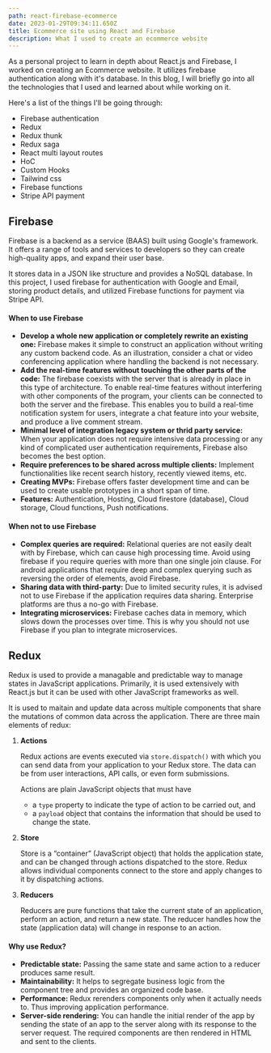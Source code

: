 ```yaml
---
path: react-firebase-ecommerce
date: 2023-01-29T09:34:11.650Z
title: Ecommerce site using React and Firebase
description: What I used to create an ecommerce website
---
```

As a personal project to learn in depth about React.js and Firebase, I worked on creating an Ecommerce website. It utilizes firebase authentication along with it's database. In this blog, I will briefly go into all the technologies that I used and learned about while working on it.

H﻿ere's a list of the things I'll be going through:

* Firebase authentication
* Redux
* Redux thunk
* Redux saga
* React multi layout routes
* HoC
* Custom Hooks
* Tailwind css
* Firebase functions
* Stripe API payment

## F﻿irebase

Firebase is a backend as a service (BAAS) built using Google's framework. It offers a range of tools and services to developers so they can create high-quality apps, and expand their user base.

I﻿t stores data in a JSON like structure and provides a NoSQL database. In this project, I used firebase for authentication with Google and Email, storing product details, and utilized Firebase functions for payment via Stripe API.

#### W﻿hen to use Firebase

* **Develop a whole new application or completely rewrite an existing one:** Firebase makes it simple to construct an application without writing any custom backend code. As an illustration, consider a chat or video conferencing application where handling the backend is not necessary.
* **Add the real-time features without touching the other parts of the code:** The firebase coexists with the server that is already in place in this type of architecture. To enable real-time features without interfering with other components of the program, your clients can be connected to both the server and the firebase. This enables you to build a real-time notification system for users, integrate a chat feature into your website, and produce a live comment stream.
* **M﻿inimal level of integration legacy system or thrid party service:** When your application does not require intensive data processing or any kind of complicated user authentication requirements, Firebase also becomes the best option.
* **Require preferences to be shared across multiple clients:** Implement functionalities like recent search history, recently viewed items, etc.
* **C﻿reating MVPs:** Firebase offers faster development time and can be used to create usable prototypes in a short span of time.
* **F﻿eatures:** Authentication, Hosting, Cloud firestore (database), Cloud storage, Cloud functions, Push notifications.

#### W﻿hen not to use Firebase

* **C﻿omplex queries are required:** Relational queries are not easily dealt with by Firebase, which can cause high processing time. Avoid using firebase if you require queries with more than one single join clause. For android applications that require deep and complex querying such as reversing the order of elements, avoid Firebase.
* **S﻿haring data with third-party:** Due to limited security rules, it is advised not to use Firebase if the application requires data sharing. Enterprise platforms are thus a no-go with Firebase.
* **I﻿ntegrating microservices:** Firebase caches data in memory, which slows down the processes over time. This is why you should not use Firebase if you plan to integrate microservices. 

## R﻿edux

R﻿edux is used to provide a managable and predictable way to manage states in JavaScript applications. Primarily, it is used extensively with React.js but it can be used with other JavaScript frameworks as well.

I﻿t is used to maitain and update data across multiple components that share the mutations of common data across the application. There are three main elements of redux:

1. **Actions**

   Redux actions are events executed via `store.dispatch()` with which you can send data from your application to your Redux store. The data can be from user interactions, API calls, or even form submissions.

   Actions are plain JavaScript objects that must have

   * a `type` property to indicate the type of action to be carried out, and
   * a `payload` object that contains the information that should be used to change the state.
2. **Store**

   Store is a “container” (JavaScript object) that holds the application state, and can be changed through actions dispatched to the store. Redux allows individual components connect to the store and apply changes to it by dispatching actions.
3. **Reducers**

   Reducers are pure functions that take the current state of an application, perform an action, and return a new state. The reducer handles how the state (application data) will change in response to an action.

#### W﻿hy use Redux?

* **P﻿redictable state:** Passing the same state and same action to a reducer produces same result.
* **M﻿aintainability:** It helps to segregate business logic from the component tree and provides an organized code base.
* **P﻿erformance:** Redux rerenders components only when it actually needs to. Thus improving application performance.
* **S﻿erver-side rendering:** You can handle the initial render of the app by sending the state of an app to the server along with its response to the server request. The required components are then rendered in HTML and sent to the clients.